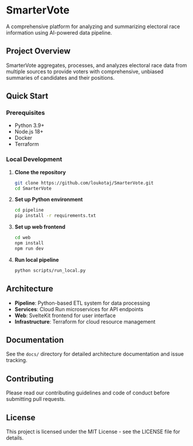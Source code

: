 # SmarterVote

A comprehensive platform for analyzing and summarizing electoral race information using AI-powered data pipeline.

## Project Overview

SmarterVote aggregates, processes, and analyzes electoral race data from multiple sources to provide voters with comprehensive, unbiased summaries of candidates and their positions.

## Quick Start

### Prerequisites
- Python 3.9+
- Node.js 18+
- Docker
- Terraform

### Local Development

1. **Clone the repository**
   ```bash
   git clone https://github.com/loukotaj/SmarterVote.git
   cd SmarterVote
   ```

2. **Set up Python environment**
   ```bash
   cd pipeline
   pip install -r requirements.txt
   ```

3. **Set up web frontend**
   ```bash
   cd web
   npm install
   npm run dev
   ```

4. **Run local pipeline**
   ```bash
   python scripts/run_local.py
   ```

## Architecture

- **Pipeline**: Python-based ETL system for data processing
- **Services**: Cloud Run microservices for API endpoints
- **Web**: SvelteKit frontend for user interface
- **Infrastructure**: Terraform for cloud resource management

## Documentation

See the `docs/` directory for detailed architecture documentation and issue tracking.

## Contributing

Please read our contributing guidelines and code of conduct before submitting pull requests.

## License

This project is licensed under the MIT License - see the LICENSE file for details.
